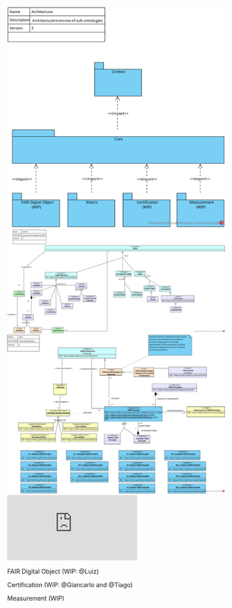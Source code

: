 ![Architecture](https://github.com/go-fair-ins/GO-FAIR-Ontology/blob/master/Diagrams/Architecture.svg)
![Context](https://github.com/go-fair-ins/GO-FAIR-Ontology/blob/master/Diagrams/Context.svg)
![Core](https://github.com/go-fair-ins/GO-FAIR-Ontology/blob/master/Diagrams/Core.svg)
![Matrix](https://github.com/go-fair-ins/GO-FAIR-Ontology/blob/master/Diagrams/Matrix.pdf)

FAIR Digital Object (WIP: @Luiz)

Certification (WIP: @Giancarlo and @Tiago)

Measurement (WIP)
